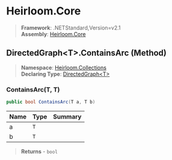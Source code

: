 # Heirloom.Core

> **Framework**: .NETStandard,Version=v2.1  
> **Assembly**: [Heirloom.Core][0]

## DirectedGraph\<T>.ContainsArc (Method)

> **Namespace**: [Heirloom.Collections][0]  
> **Declaring Type**: [DirectedGraph\<T>][1]

### ContainsArc(T, T)

```cs
public bool ContainsArc(T a, T b)
```

| Name | Type | Summary |
|------|------|---------|
| a    | `T`  |         |
| b    | `T`  |         |

> **Returns** - `bool`

[0]: ../../../Heirloom.Core.md
[1]: ../DirectedGraph[T].md
